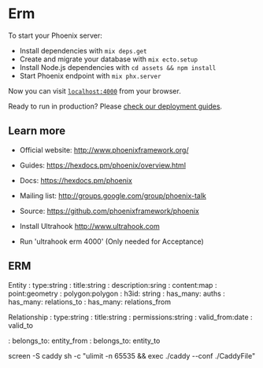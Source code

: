 # Erm

To start your Phoenix server:

  * Install dependencies with `mix deps.get`
  * Create and migrate your database with `mix ecto.setup`
  * Install Node.js dependencies with `cd assets && npm install`
  * Start Phoenix endpoint with `mix phx.server`

Now you can visit [`localhost:4000`](http://localhost:4000) from your browser.

Ready to run in production? Please [check our deployment guides](https://hexdocs.pm/phoenix/deployment.html).

## Learn more

  * Official website: http://www.phoenixframework.org/
  * Guides: https://hexdocs.pm/phoenix/overview.html
  * Docs: https://hexdocs.pm/phoenix
  * Mailing list: http://groups.google.com/group/phoenix-talk
  * Source: https://github.com/phoenixframework/phoenix

* Install Ultrahook http://www.ultrahook.com
 * Run 'ultrahook erm 4000' (Only needed for Acceptance)

## ERM

Entity
: type:string
: title:string
: description:sring
: content:map
: point:geometry
: polygon:polygon
: h3id: string
: has_many: auths
: has_many: relations_to
: has_many: relations_from

Relationship
: type:string
: title:string
: permissions:string
: valid_from:date
: valid_to

: belongs_to: entity_from
: belongs_to: entity_to


screen -S caddy  sh -c "ulimit -n 65535 && exec  ./caddy --conf ./CaddyFile"

